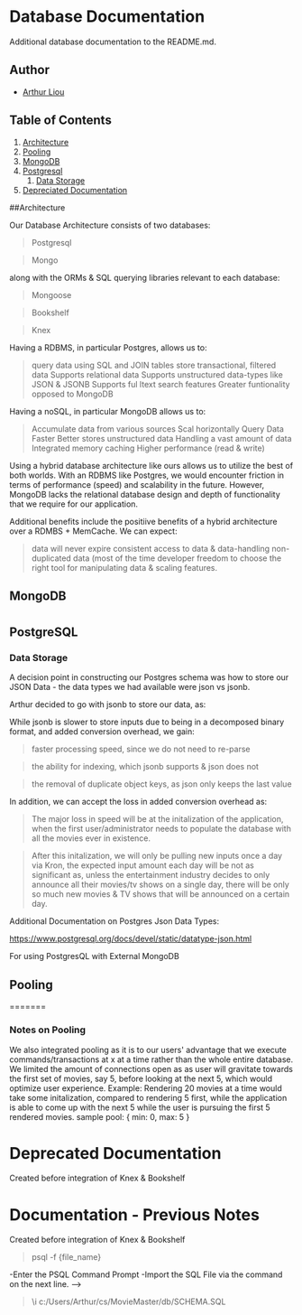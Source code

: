 # Database Documentation

Additional database documentation to the README.md.

## Author
- [Arthur Liou](https://github.com/artliou)

## Table of Contents

1. [Architecture](#architecture)
1. [Pooling](#pooling)
1. [MongoDB](#mongodb)
1. [Postgresql](#postgresql)
    1. [Data Storage](#installing-dependencies)
1. [Depreciated Documentation](#deprecateddocumentation)

##Architecture

Our Database Architecture consists of two databases:

>Postgresql

>Mongo

along with the ORMs & SQL querying libraries relevant to each database:

>Mongoose

>Bookshelf

>Knex

Having a RDBMS, in particular Postgres, allows us to:

> query data using SQL and JOIN tables
> store transactional, filtered data
> Supports relational data
> Supports unstructured data-types like JSON & JSONB
> Supports ful ltext search features
> Greater funtionality opposed to MongoDB

Having a noSQL, in particular MongoDB allows us to:
> Accumulate data from various sources
> Scal horizontally
> Query Data Faster
> Better stores unstructured data
> Handling a vast amount of data
> Integrated memory caching
> Higher performance (read & write)

Using a hybrid database architecture like ours allows us to utilize the best of both worlds. With an RDBMS like Postgres, we would encounter friction in terms of performance (speed) and scalability in the future. However, MongoDB lacks the relational database design and depth of functionality that we require for our application.

Additional benefits include the positiive benefits of a hybrid architecture over a RDMBS + MemCache. We can expect:
>data will never expire
>consistent access to data & data-handling
>non-duplicated data (most of the time
>developer freedom to choose the right tool for manipulating data & scaling features.

## MongoDB

#

## PostgreSQL

### Data Storage

A decision point in constructing our Postgres schema was how to store our JSON Data - the data types we had available were json vs jsonb.

Arthur decided to go with jsonb to store our data, as:

While jsonb is slower to store inputs due to being in a decomposed binary format, and added conversion overhead, we gain:

> faster processing speed, since we do not need to re-parse

> the ability for indexing, which jsonb supports & json does not

> the removal of duplicate object keys, as json only keeps the last value

In addition, we can accept the loss in added conversion overhead as:

> The major loss in speed will be at the initalization of the application, when the first user/administrator needs to populate the database with all the movies ever in existence.

> After this initalization, we will only be pulling new inputs once a day via Kron, the expected input amount each day will be not as significant as, unless the entertainment industry decides to only announce all their movies/tv shows on a single day, there will be only so much new movies & TV shows that will be announced on a certain day.

Additional Documentation on Postgres Json Data Types:

<https://www.postgresql.org/docs/devel/static/datatype-json.html>

For using PostgresQL with External MongoDB


## Pooling

=======
### Notes on Pooling

We also integrated pooling as it is to our users' advantage that we execute commands/transactions at x at a time rather than the whole entire database. We limited the amount of connections open as as user will gravitate towards the first set of movies, say 5, before looking at the next 5, which would optimize user experience. Example: Rendering 20 movies at a time would take some initalization, compared to rendering 5 first, while the application is able to come up with the next 5 while the user is pursuing the first 5 rendered movies.
  sample pool: { min: 0, max: 5 }

# Deprecated Documentation

Created before integration of Knex & Bookshelf

# Documentation - Previous Notes

Created before integration of Knex & Bookshelf

<!-- For Mac -->
> psql -f {file_name}
<!--
OR

> psql -U {user_name} -d {database_name} -f {file_path} -h {host_name}
database_name: Which database should you insert your file data in.

file_path: Absolute path to the file through which you want to perform the importing.

host_name: The name of the host. For development purposes, it is mostly localhost.

<!-- Windows: Run Below in the PSQL Command Line -->
-Enter the PSQL Command Prompt
-Import the SQL File via the command on the next line. -->

> \i c:/Users/Arthur/cs/MovieMaster/db/SCHEMA.SQL
